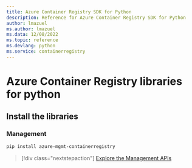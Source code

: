 ```yaml
---
title: Azure Container Registry SDK for Python
description: Reference for Azure Container Registry SDK for Python
author: lmazuel
ms.author: lmazuel
ms.data: 12/08/2022
ms.topic: reference
ms.devlang: python
ms.service: containerregistry
---
```

# Azure Container Registry libraries for python

## Install the libraries


### Management

```bash
pip install azure-mgmt-containerregistry
```
> [!div class="nextstepaction"]
> [Explore the Management APIs](/python/api/overview/azure/containerregistry/management)